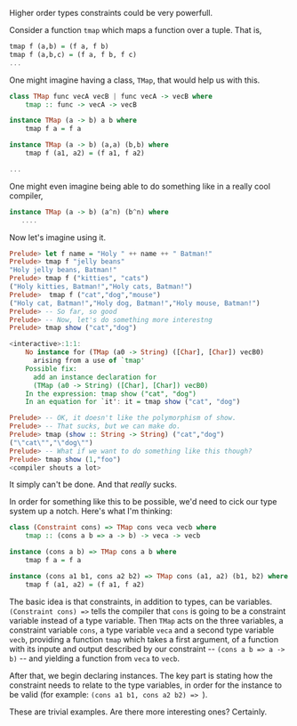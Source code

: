 Higher order types constraints could be very powerfull.

Consider a function `tmap` which maps a function over a tuple. That is,

```haskell
tmap f (a,b) = (f a, f b)
tmap f (a,b,c) = (f a, f b, f c)
...
```

One might imagine having a class, `TMap`, that would help us with this.

```haskell
class TMap func vecA vecB | func vecA -> vecB where
	tmap :: func -> vecA -> vecB

instance TMap (a -> b) a b where
	tmap f a = f a

instance TMap (a -> b) (a,a) (b,b) where
	tmap f (a1, a2) = (f a1, f a2)

...
```

One might even imagine being able to do something like in a really cool compiler,

```haskell
instance TMap (a -> b) (a^n) (b^n) where
   ....
```


Now let's imagine using it.

```haskell
Prelude> let f name = "Holy " ++ name ++ " Batman!"
Prelude> tmap f "jelly beans"
"Holy jelly beans, Batman!"
Prelude> tmap f ("kitties", "cats")
("Holy kitties, Batman!","Holy cats, Batman!")
Prelude>  tmap f ("cat","dog","mouse")
("Holy cat, Batman!","Holy dog, Batman!","Holy mouse, Batman!")
Prelude> -- So far, so good
Prelude> -- Now, let's do something more interestng
Prelude> tmap show ("cat","dog")

<interactive>:1:1:
    No instance for (TMap (a0 -> String) ([Char], [Char]) vecB0)
      arising from a use of `tmap'
    Possible fix:
      add an instance declaration for
      (TMap (a0 -> String) ([Char], [Char]) vecB0)
    In the expression: tmap show ("cat", "dog")
    In an equation for `it': it = tmap show ("cat", "dog")

Prelude> -- OK, it doesn't like the polymorphism of show.
Prelude> -- That sucks, but we can make do.
Prelude> tmap (show :: String -> String) ("cat","dog")
("\"cat\"","\"dog\"")
Prelude> -- What if we want to do something like this though?
Prelude> tmap show (1,"foo")
<compiler shouts a lot>
```

It simply can't be done. And that *really* sucks.

In order for something like this to be possible, we'd need to cick our type system up a notch. Here's what I'm thinking:

```haskell
class (Constraint cons) => TMap cons veca vecb where
	tmap :: (cons a b => a -> b) -> veca -> vecb

instance (cons a b) => TMap cons a b where
	tmap f a = f a

instance (cons a1 b1, cons a2 b2) => TMap cons (a1, a2) (b1, b2) where
	tmap f (a1, a2) = (f a1, f a2)
```

The basic idea is that constraints, in addition to types, can be variables. `(Constraint cons) =>` tells the compiler that `cons` is going to be a constraint variable instead of a type variable. Then `TMap` acts on the three variables, a constraint variable `cons`, a type variable `veca` and a second type variable `vecb`, providing a function `tmap` which takes a first argument, of a function with its inpute and output described by our constraint -- `(cons a b => a -> b)` -- and yielding a function from `veca` to `vecb`.

After that, we begin declaring instances. The key part is stating how the constraint needs to relate to the type variables, in order for the instance to be valid (for example: `(cons a1 b1, cons a2 b2) => `).

These are trivial examples. Are there more interesting ones? Certainly.


